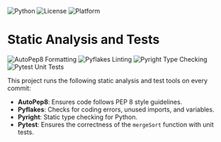 ![Python](https://img.shields.io/badge/Language-Python-blue)
![License](https://img.shields.io/badge/License-MIT-green)
![Platform](https://img.shields.io/badge/Platform-Linux-yellow)
# Static Analysis and Tests

![AutoPep8 Formatting](https://github.com/jinish08/SEHomework2/actions/workflows/ci.yml/badge.svg?branch=main&job=autopep8)
![Pyflakes Linting](https://github.com/jinish08/SEHomework2/actions/workflows/ci.yml/badge.svg?branch=main&job=pyflakes)
![Pyright Type Checking](https://github.com/jinish08/SEHomework2/actions/workflows/ci.yml/badge.svg?branch=main&job=pyright)
![Pytest Unit Tests](https://github.com/jinish08/SEHomework2/actions/workflows/ci.yml/badge.svg?branch=main&job=tests)

This project runs the following static analysis and test tools on every commit:
- **AutoPep8**: Ensures code follows PEP 8 style guidelines.
- **Pyflakes**: Checks for coding errors, unused imports, and variables.
- **Pyright**: Static type checking for Python.
- **Pytest**: Ensures the correctness of the `mergeSort` function with unit tests.





